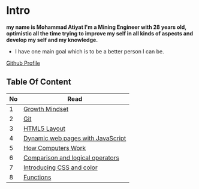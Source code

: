 # Intro
**my name is Mohammad Atiyat I'm a Mining Engineer with 28 years old, optimistic all the time trying to improve my self in all kinds of aspects and develop my self and my knowledge.**
* I have one main goal which is to be a better person I can be.

[Github Profile](https://github.com/MohannadAteyyat)

## Table Of Content

|No|Read|
|---|------|
1|[Growth Mindset](read01.md)
2|[Git](read02.md)
3|[HTML5 Layout](Read03.md)
4|[Dynamic web pages with JavaScript ](Read04.md)
5|[How Computers Work ](Read04b.md)
6|[Comparison and logical operators](Read05.md)
7|[Introducing CSS and color](Read07.md)
8|[Functions](Read06.md)